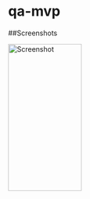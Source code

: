 # qa-mvp

##Screenshots

<div id="images" style="#images { white-space: nowrap;}">
<img src="screenshot/1.png" alt="Screenshot" width="150" height="300">
</div>